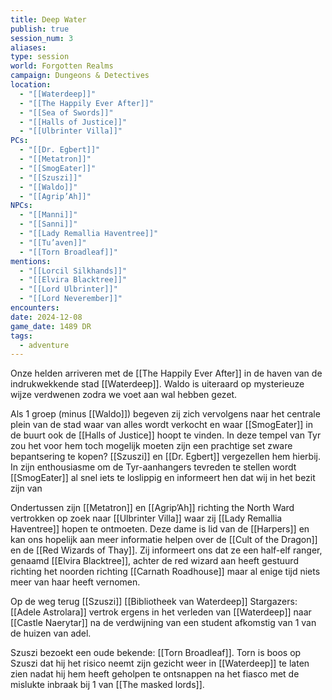 ```yaml
---
title: Deep Water
publish: true
session_num: 3
aliases: 
type: session
world: Forgotten Realms
campaign: Dungeons & Detectives
location:
  - "[[Waterdeep]]"
  - "[[The Happily Ever After]]"
  - "[[Sea of Swords]]"
  - "[[Halls of Justice]]"
  - "[[Ulbrinter Villa]]"
PCs:
  - "[[Dr. Egbert]]"
  - "[[Metatron]]"
  - "[[SmogEater]]"
  - "[[Szuszi]]"
  - "[[Waldo]]"
  - "[[Agrip’Ah]]"
NPCs:
  - "[[Manni]]"
  - "[[Sanni]]"
  - "[[Lady Remallia Haventree]]"
  - "[[Tu’aven]]"
  - "[[Torn Broadleaf]]"
mentions:
  - "[[Lorcil Silkhands]]"
  - "[[Elvira Blacktree]]"
  - "[[Lord Ulbrinter]]"
  - "[[Lord Neverember]]"
encounters: 
date: 2024-12-08
game_date: 1489 DR
tags:
  - adventure
---
```


Onze helden arriveren met de [[The Happily Ever After]] in de haven van de indrukwekkende stad [[Waterdeep]]. Waldo is uiteraard op mysterieuze wijze verdwenen zodra we voet aan wal hebben gezet. 

Als 1 groep (minus [[Waldo]]) begeven zij zich vervolgens naar het centrale plein van de stad waar van alles wordt verkocht en waar [[SmogEater]] in de buurt ook de [[Halls of Justice]] hoopt te vinden. In deze tempel van Tyr zou het voor hem toch mogelijk moeten zijn een prachtige set zware bepantsering te kopen? [[Szuszi]] en [[Dr. Egbert]] vergezellen hem hierbij. In zijn enthousiasme om de Tyr-aanhangers tevreden te stellen wordt [[SmogEater]] al snel iets te loslippig en informeert hen dat wij in het bezit zijn van 

Ondertussen zijn [[Metatron]] en [[Agrip’Ah]] richting the North Ward vertrokken op zoek naar [[Ulbrinter Villa]] waar zij [[Lady Remallia Haventree]] hopen te ontmoeten. Deze dame is lid van de [[Harpers]] en kan ons hopelijk aan meer informatie helpen over de [[Cult of the Dragon]] en de [[Red Wizards of Thay]]. Zij informeert ons dat ze een half-elf ranger, genaamd [[Elvira Blacktree]], achter de red wizard aan heeft gestuurd richting het noorden richting [[Carnath Roadhouse]] maar al enige tijd niets meer van haar heeft vernomen. 

Op de weg terug 
[[Szuszi]]
[[Bibliotheek van Waterdeep]] 
Stargazers: [[Adele Astrolara]] vertrok ergens in het verleden van [[Waterdeep]] naar [[Castle Naerytar]] na de verdwijning van een student afkomstig van 1 van de huizen van adel. 

Szuszi bezoekt een oude bekende: [[Torn Broadleaf]]. Torn is boos op Szuszi dat hij het risico neemt zijn gezicht weer in [[Waterdeep]] te laten zien nadat hij hem heeft geholpen te ontsnappen na het fiasco met de mislukte inbraak bij 1 van [[The masked lords]].
